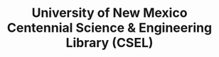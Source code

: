 ---
layout: repo
title: "University of New Mexico Centennial Science & Engineering Library (CSEL)"
id: 24295
permalink: repos/24295/
---